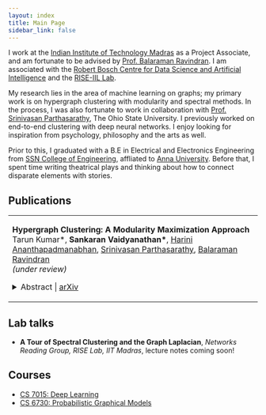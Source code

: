 ```yaml
---
layout: index
title: Main Page
sidebar_link: false
---
```


I work at the [Indian Institute of Technology Madras](https://www.iitm.ac.in/) as a Project Associate, and am fortunate to be advised by [Prof. Balaraman Ravindran](https://www.cse.iitm.ac.in/~ravi/). I am associated with the [Robert Bosch Centre for Data Science and Artificial Intelligence](https://rbc-dsai.iitm.ac.in/) and the [RISE-IIL Lab](https://rise-iil.github.io). 

My research lies in the area of machine learning on graphs; my primary work is on hypergraph clustering with modularity and spectral methods. In the process, I was also fortunate to work in collaboration with [Prof. Srinivasan Parthasarathy](http://web.cse.ohio-state.edu/~parthasarathy.2/), The Ohio State University. I previously worked on end-to-end clustering with deep neural networks. I enjoy looking for inspiration from psychology, philosophy and the arts as well. 

Prior to this, I graduated with a B.E in Electrical and Electronics Engineering from [SSN College of Engineering](http://www.ssn.edu.in/), affliated to [Anna University](https://www.annauniv.edu/). Before that, I spent time writing theatrical plays and thinking about how to connect disparate elements with stories.

## Publications

<table width="100%" align="center" border="0" cellspacing="0" cellpadding="20">
   <tr>
     <td valign="top" width="85%">
          <p>
              <paper><b>Hypergraph Clustering: A Modularity Maximization Approach</b></paper>
              <br>
              Tarun Kumar*, 
              <b>Sankaran Vaidyanathan*</b>, 
              <a href='https://www.linkedin.com/in/harinianantha/'>Harini Ananthapadmanabhan</a>,  
              <a href='http://web.cse.ohio-state.edu/~parthasarathy.2/'>Srinivasan Parthasarathy</a>, 
              <a href='https://www.cse.iitm.ac.in/~ravi/'>Balaraman Ravindran</a>
              <br>
              <i>(under review)</i>
              <!-- [<a href="">Arxiv</a>, <a href="">Code</a>] -->
              <details>
                <summary>Abstract | <a href="https://arxiv.org/abs/1812.10869">arXiv</a></summary>            
                  <p class="message">
                    Clustering on hypergraphs has been garnering increased attention with potential applications in network analysis, VLSI design and computer vision, among others. In this work, we generalize the framework of modularity maximization for clustering on hypergraphs. To this end, we introduce a hypergraph null model, analogous to the configuration model on undirected graphs, and a node-degree preserving reduction to work with this model. This is used to define a modularity function that can be maximized using the popular and fast Louvain algorithm. We additionally propose a refinement over this clustering, by reweighting cut hyperedges in an iterative fashion. The efficacy and efficiency of our methods are demonstrated on several real-world datasets.
                  </p>
              </details>
          </p>  
     </td>
   </tr>
</table>

## Lab talks

- **A Tour of Spectral Clustering and the Graph Laplacian**, *Networks Reading Group, RISE Lab, IIT Madras*, lecture notes coming soon!

## Courses

- [CS 7015: Deep Learning](https://www.cse.iitm.ac.in/~miteshk/CS7015.html)
- [CS 6730: Probabilistic Graphical Models](https://sites.google.com/site/harishguruprasad/teaching/cs6730pgm)
